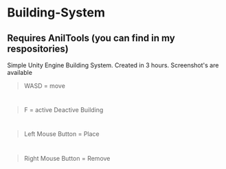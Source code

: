 # Building-System
## **Requires AnilTools** (you can find in my respositories) 
Simple Unity Engine Building System.
Created in 3 hours.
Screenshot's are available
> WASD = move 
#
> F = active Deactive Building
#
> Left Mouse Button = Place
#
> Right Mouse Button = Remove
